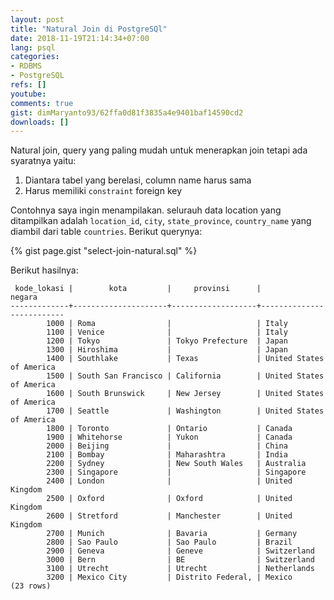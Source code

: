 ```yaml
---
layout: post
title: "Natural Join di PostgreSQl"
date: 2018-11-19T21:14:34+07:00
lang: psql
categories:
- RDBMS
- PostgreSQL
refs: []
youtube: 
comments: true
gist: dimMaryanto93/62ffa0d81f3835a4e9401baf14590cd2
downloads: []
---
```


Natural join, query yang paling mudah untuk menerapkan join tetapi ada syaratnya yaitu:

1. Diantara tabel yang berelasi, column name harus sama
2. Harus memiliki `constraint` foreign key

<!--more-->

Contohnya saya ingin menampilakan. selurauh data location  yang ditampilkan adalah `location_id`, `city`, `state_province`, `country_name` yang diambil dari table `countries`. Berikut querynya:

{% gist page.gist "select-join-natural.sql" %}

Berikut hasilnya:

```postgresql-console
 kode_lokasi |        kota         |     provinsi      |          negara          
-------------+---------------------+-------------------+--------------------------
        1000 | Roma                |                   | Italy
        1100 | Venice              |                   | Italy
        1200 | Tokyo               | Tokyo Prefecture  | Japan
        1300 | Hiroshima           |                   | Japan
        1400 | Southlake           | Texas             | United States of America
        1500 | South San Francisco | California        | United States of America
        1600 | South Brunswick     | New Jersey        | United States of America
        1700 | Seattle             | Washington        | United States of America
        1800 | Toronto             | Ontario           | Canada
        1900 | Whitehorse          | Yukon             | Canada
        2000 | Beijing             |                   | China
        2100 | Bombay              | Maharashtra       | India
        2200 | Sydney              | New South Wales   | Australia
        2300 | Singapore           |                   | Singapore
        2400 | London              |                   | United Kingdom
        2500 | Oxford              | Oxford            | United Kingdom
        2600 | Stretford           | Manchester        | United Kingdom
        2700 | Munich              | Bavaria           | Germany
        2800 | Sao Paulo           | Sao Paulo         | Brazil
        2900 | Geneva              | Geneve            | Switzerland
        3000 | Bern                | BE                | Switzerland
        3100 | Utrecht             | Utrecht           | Netherlands
        3200 | Mexico City         | Distrito Federal, | Mexico
(23 rows)
```